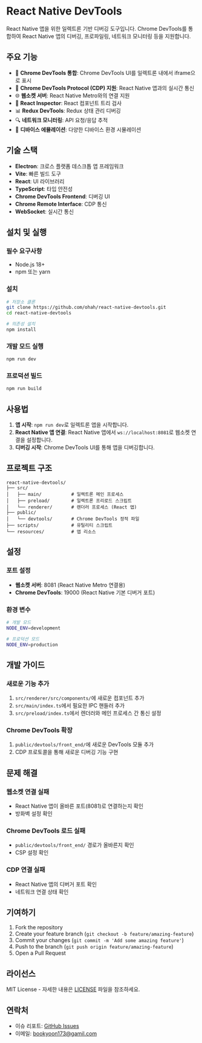 # React Native DevTools

React Native 앱을 위한 일렉트론 기반 디버깅 도구입니다. Chrome DevTools를 통합하여 React Native 앱의 디버깅, 프로파일링, 네트워크 모니터링 등을 지원합니다.

## 주요 기능

- 🚀 **Chrome DevTools 통합**: Chrome DevTools UI를 일렉트론 내에서 iframe으로 표시
- 🔌 **Chrome DevTools Protocol (CDP) 지원**: React Native 앱과의 실시간 통신
- 🌐 **웹소켓 서버**: React Native Metro와의 연결 지원
- 🎯 **React Inspector**: React 컴포넌트 트리 검사
- 📊 **Redux DevTools**: Redux 상태 관리 디버깅
- 🔍 **네트워크 모니터링**: API 요청/응답 추적
- 📱 **디바이스 에뮬레이션**: 다양한 디바이스 환경 시뮬레이션

## 기술 스택

- **Electron**: 크로스 플랫폼 데스크톱 앱 프레임워크
- **Vite**: 빠른 빌드 도구
- **React**: UI 라이브러리
- **TypeScript**: 타입 안전성
- **Chrome DevTools Frontend**: 디버깅 UI
- **Chrome Remote Interface**: CDP 통신
- **WebSocket**: 실시간 통신

## 설치 및 실행

### 필수 요구사항

- Node.js 18+
- npm 또는 yarn

### 설치

```bash
# 저장소 클론
git clone https://github.com/ohah/react-native-devtools.git
cd react-native-devtools

# 의존성 설치
npm install
```

### 개발 모드 실행

```bash
npm run dev
```

### 프로덕션 빌드

```bash
npm run build
```

## 사용법

1. **앱 시작**: `npm run dev`로 일렉트론 앱을 시작합니다.
2. **React Native 앱 연결**: React Native 앱에서 `ws://localhost:8081`로 웹소켓 연결을 설정합니다.
3. **디버깅 시작**: Chrome DevTools UI를 통해 앱을 디버깅합니다.

## 프로젝트 구조

```
react-native-devtools/
├── src/
│   ├── main/           # 일렉트론 메인 프로세스
│   ├── preload/        # 일렉트론 프리로드 스크립트
│   └── renderer/       # 렌더러 프로세스 (React 앱)
├── public/
│   └── devtools/       # Chrome DevTools 정적 파일
├── scripts/            # 유틸리티 스크립트
└── resources/          # 앱 리소스
```

## 설정

### 포트 설정

- **웹소켓 서버**: 8081 (React Native Metro 연결용)
- **Chrome DevTools**: 19000 (React Native 기본 디버거 포트)

### 환경 변수

```bash
# 개발 모드
NODE_ENV=development

# 프로덕션 모드
NODE_ENV=production
```

## 개발 가이드

### 새로운 기능 추가

1. `src/renderer/src/components/`에 새로운 컴포넌트 추가
2. `src/main/index.ts`에서 필요한 IPC 핸들러 추가
3. `src/preload/index.ts`에서 렌더러와 메인 프로세스 간 통신 설정

### Chrome DevTools 확장

1. `public/devtools/front_end/`에 새로운 DevTools 모듈 추가
2. CDP 프로토콜을 통해 새로운 디버깅 기능 구현

## 문제 해결

### 웹소켓 연결 실패

- React Native 앱이 올바른 포트(8081)로 연결하는지 확인
- 방화벽 설정 확인

### Chrome DevTools 로드 실패

- `public/devtools/front_end/` 경로가 올바른지 확인
- CSP 설정 확인

### CDP 연결 실패

- React Native 앱의 디버거 포트 확인
- 네트워크 연결 상태 확인

## 기여하기

1. Fork the repository
2. Create your feature branch (`git checkout -b feature/amazing-feature`)
3. Commit your changes (`git commit -m 'Add some amazing feature'`)
4. Push to the branch (`git push origin feature/amazing-feature`)
5. Open a Pull Request

## 라이선스

MIT License - 자세한 내용은 [LICENSE](LICENSE) 파일을 참조하세요.

## 연락처

- 이슈 리포트: [GitHub Issues](https://github.com/your-username/react-native-devtools/issues)
- 이메일: bookyoon173@gamil.com
